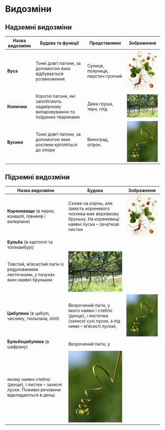 # Видозмiни
## Надземнi видозмiни
| Назва видозмiни | Будова та функцiї | Представники | Зображення |
| -- | --- | -- | --- |
| **Вуса** | Тонкi довгi пагони, за допомогою яких вiдбувається розмноження | Суниця, полуниця, перстач гусячий| <img src="222.jpeg" width="200"/> |
| **Колючки** | Короткi пагони, якi запобiгають надмiрному випаровуванню та поїданню тваринами |Дика груша, терн, глiд|<img src="kol.jpg" width="200"/>|
| **Вусики** | Тонкi довгi пагони, за допомогою яких рослини крiпляться до опори | Виноград, огiрок. | <img src="Vine.jpg" width="200"/> |

## Пiдземнi видозмiни
| Назва видозмiни | Будова | Зображення |
| -- | --- | --- |
| **Кореневище** (в пирiю, конвалiї, пiвникiв i валерiани) | Схоже на корiнь, але замiсть кореневого чохлика має верхiвкову бруньку. На кореневищi наявнi луски – зачатковi листки | <img src="222.jpeg" width="200"/> |
| **Бульба** (в картоплi та топiнамбурi)
| Товстий, м’ясистий пагiн iз редукованими листочками, у пазухах яких наявнi брунькии |<img src="kol.jpg" width="200"/>|
| **Цибулина** (в цибулi, часнику, тюльпана, лiлiї) | Вкорочений пагiн, у якого наявнi i стебло (денце), i листочки (захиснi сухi луски, а пiд ними – м’ясистi луски). | <img src="Vine.jpg" width="200"/> |
| **Бульбоцибулина** (в шафрану) | Вкорочений пагiн, у
якому наявнi стебло (денце), i листки – захиснi луски. Поживнi речовини вiдкладаються в денцi. | <img src="Vine.jpg" width="200"/> |